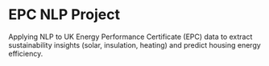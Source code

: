 # EPC NLP Project  
Applying NLP to UK Energy Performance Certificate (EPC) data to extract sustainability insights (solar, insulation, heating) and predict housing energy efficiency.
